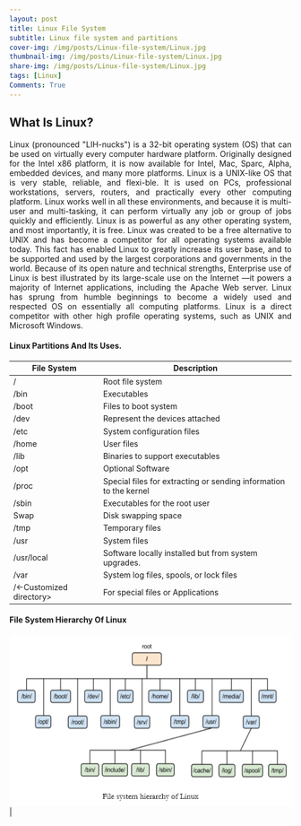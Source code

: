 ```yaml
---
layout: post
title: Linux File System
subtitle: Linux file system and partitions
cover-img: /img/posts/Linux-file-system/Linux.jpg
thumbnail-img: /img/posts/Linux-file-system/Linux.jpg
share-img: /img/posts/Linux-file-system/Linux.jpg
tags: [Linux]
Comments: True
---
```


## What Is Linux? 
<div style="text-align: justify"> Linux (pronounced "LIH-nucks") is a 32-bit operating system (OS) that can be used on virtually every computer hardware platform. Originally designed for the Intel x86 platform, it is now available for Intel, Mac, Sparc, Alpha, embedded devices, and many more platforms. Linux is a UNIX-like OS that is very stable, reliable, and flexi-ble. It is used on PCs, professional workstations, servers, routers, and practically every other computing platform. Linux works well in all these environments, and because it is multi-user and multi-tasking, it can perform virtually any job or group of jobs quickly and efficiently. Linux is as powerful as any other operating system, and most importantly, it is free. Linux was created to be a free alternative to UNIX and has become a competitor for all operating systems available today. This fact has enabled Linux to greatly increase its user base, and to be supported and used by the largest corporations and governments in the world. Because of its open nature and technical strengths, Enterprise use of Linux is best illustrated by its large-scale use on the Internet —it powers a majority of Internet applications, including the Apache Web server. Linux has sprung from humble beginnings to become a widely used and respected OS on essentially all computing platforms. Linux is a direct competitor with other high profile operating systems, such as UNIX and Microsoft Windows. </div>

#### Linux Partitions And Its Uses.

| File System             | Description                                                       |
|-------------------------|-------------------------------------------------------------------|
| /                       | Root file system                                                  |
| /bin                    | Executables                                                       |
| /boot                   | Files to boot system                                              |
| /dev                    | Represent the devices attached                                    |
| /etc                    | System configuration files                                        |
| /home                   | User files                                                        |
| /lib                    | Binaries to support executables                                   |
| /opt                    | Optional Software                                                 |
| /proc                   | Special files for extracting or sending information to the kernel |
| /sbin                   | Executables for the root user                                     |
| Swap                    | Disk swapping space                                               |
| /tmp                    | Temporary files                                                   |
| /usr                    | System files                                                      |
| /usr/local              | Software locally installed but from system upgrades.              |
| /var                    | System log files, spools, or lock files                           |
| /<-Customized directory> | For special files or Applications                                 |

#### File System Hierarchy Of Linux

![File System Hierachy of Linux](/img/posts/Linux-file-system/file-system.png "File System Hierachy of Linux")           	|

